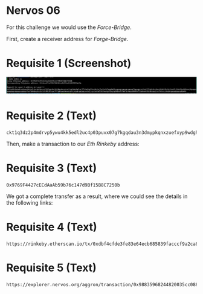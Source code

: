 # Nervos 06

For this challenge we would use the _Force-Bridge_.

First, create a receiver address for _Forge-Bridge_.

# Requisite 1 (Screenshot)

<img src="https://raw.githubusercontent.com/sisco0/nervos-hackathon/main/06/01_receiver_address.png">

# Requisite 2 (Text)

```
ckt1q3dz2p4mdrvp5ywu4kk5edl2uc4p03puvx07g7kgqdau3n3dmypkqnxzuefxyp9wdghglncj77k5wt6p59sx6kukyjlwh5s467qgp8m25yqqqqqsqqqqqvqqqqqfjqqqqpnas2zq2j74g2p0na9wwx58pkt6hs5cfrms0lj54edfpuh80eaaj6gqqqqpqqqqqqcqqqqqxyqqqqx7asf60w8pqpte2sfcfn90fdfzxue7ff2g8sawe9wacnqat6jmygqngqqqqpxv9ejjvgz2u63w3l839aadguh5rgtqd4devf97a0fpt4uqsz0k49mf73p8emx6426ekakpglvm79dccujskq9rqgqqqqqqcqa8pm9c
```

Then, make a transaction to our _Eth_ _Rinkeby_ address:

# Requisite 3 (Text)

```
0x9769F4427cECdAaAb59b76c147d9Bf15B8C7250b
```

We got a complete transfer as a result, where we could see the details in the
following links:

# Requisite 4 (Text)

```
https://rinkeby.etherscan.io/tx/0xdbf4cfde3fe83e64ecb685839facccf9a2ca8ebd05bd11498cd81ea33140e346
```

# Requisite 5 (Text)

```
https://explorer.nervos.org/aggron/transaction/0x98835968244820035cc08889b9d8a188968c04fb82c0f48f7f9651e91d6bae56
```
